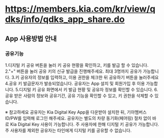 # https://members.kia.com/kr/view/qdks/info/qdks_app_share.do

## App 사용방법 안내

### 공유기능

1.디지털 키 공유 버튼을 눌러 키 공유 현황을 확인하고, 키를 발급 할 수 있습니다.
2."+" 버튼을 눌러 공유 키의 신규 발급을 진행해주세요. 최대 3명까지 공유가 가능합니다.
3.키 공유자의 정보를 입력하고, 이용 권한을 체크한 뒤 공유하기 버튼을 눌러주세요
4.공유 키 발급문자가 발송되었습니다. 공유자는 App 설치 및 회원가입 후 이용 가능합니다.
5.디지털 키 공유 화면에서 키 발급 현황 및 공유자 정보를 확인할 수 있습니다.
6.공유 받은 사람의 정보와 공유기간, 공유 기능을 확인할 수 있고, 키 권한을 삭제할 수 있습니다.

※ 참고하세요
공유자는 Kia Digital Key App을 다운받아 설치한 뒤, 기아멤버스 ID/PW를 입력해 로그인 해주세요.
공유자는 별도의 차량 동기화(페어링) 절차 없이 바로 Kia Digital Key 사용이 가능합니다.
주 사용자에 한해 디지털 키 공유가 가능합니다. 주 사용자를 제외한 공유자는 타인에게 디지털 키를 공유할 수 없습니다.